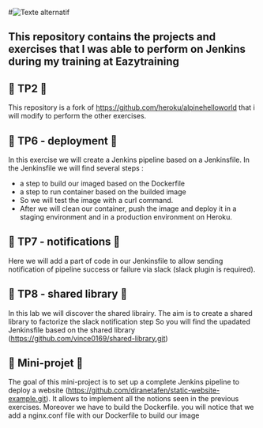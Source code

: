 #![Texte
   alternatif](https://upload.wikimedia.org/wikipedia/commons/thumb/e/e3/Jenkins_logo_with_title.svg/1200px-Jenkins_logo_with_title.svg.png)

## This repository contains the projects and exercises that I was able to perform on Jenkins during my training at Eazytraining

## :file_folder: TP2 :file_folder:


This repository is a fork of https://github.com/heroku/alpinehelloworld that i will modify to perform the other exercises.

## :file_folder: TP6 -  deployment   :file_folder:

In this exercise we will create a Jenkins pipeline based on a Jenkinsfile.
In the Jenkinsfile we will find several steps :
- a step to build our imaged based on the Dockerfile
- a step to run container based on the builded image
- So we will test the image with a curl command.
- After we will clean our container, push the image and deploy it in a staging environment and in a production environment on Heroku.

## :file_folder: TP7 -  notifications :file_folder:

Here we will add a part of code in our Jenkinsfile to allow sending notification of pipeline success or failure via slack (slack plugin is required).

## :file_folder: TP8 - shared library :file_folder:

In this lab we will discover the shared librairy.
The aim is to create a shared library to factorize the slack notification step
So you will find the upadated Jenkinsfile based on the shared library (https://github.com/vince0169/shared-library.git)

## :file_folder: Mini-projet :file_folder:

The goal of this mini-project is to set up a complete Jenkins pipeline to deploy a website (https://github.com/diranetafen/static-website-example.git).
It allows to implement all the notions seen in the previous exercises.
Moreover we have to build the Dockerfile.
you will notice that we add a nginx.conf file with our Dockerfile to build our image
